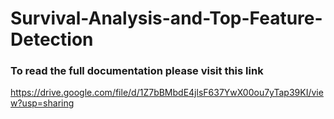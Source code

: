 # Survival-Analysis-and-Top-Feature-Detection

### To read the full documentation please visit this link
https://drive.google.com/file/d/1Z7bBMbdE4jlsF637YwX00ou7yTap39KI/view?usp=sharing
